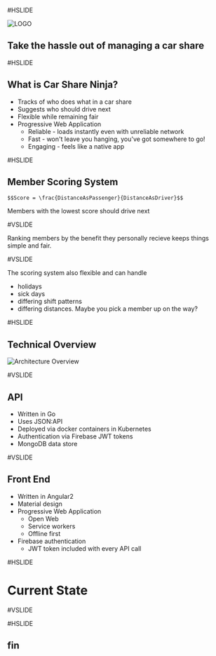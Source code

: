 #HSLIDE

![LOGO](https://carshare.ninja/assets/icons/android-chrome-192x192.png)

## Take the hassle out of managing a car share

#HSLIDE

## What is Car Share Ninja?

- Tracks of who does what in a car share <!-- .element: class="fragment" data-fragment-index="1" -->
- Suggests who should drive next <!-- .element: class="fragment" data-fragment-index="2" -->
- Flexible while remaining fair <!-- .element: class="fragment" data-fragment-index="3" -->
- Progressive Web Application <!-- .element: class="fragment" data-fragment-index="4" -->
  - Reliable - loads instantly even with unreliable network
  - Fast - won't leave you hanging, you've got somewhere to go!
  - Engaging - feels like a native app

#HSLIDE

## Member Scoring System

`$$Score = \frac{DistanceAsPassenger}{DistanceAsDriver}$$`

Members with the lowest score should drive next <!-- .element: class="fragment" data-fragment-index="2" -->

#VSLIDE

Ranking members by the benefit they personally recieve keeps things simple and fair.

#VSLIDE

The scoring system also flexible and can handle

- holidays <!-- .element: class="fragment" data-fragment-index="1" -->
- sick days <!-- .element: class="fragment" data-fragment-index="2" -->
- differing shift patterns <!-- .element: class="fragment" data-fragment-index="3" -->
- differing distances. Maybe you pick a member up on the way? <!-- .element: class="fragment" data-fragment-index="4" -->

#HSLIDE

## Technical Overview

![Architecture Overview](images/carshare.ninja.png)

#VSLIDE

## API

- Written in Go
- Uses JSON:API
- Deployed via docker containers in Kubernetes
- Authentication via Firebase JWT tokens
- MongoDB data store

#VSLIDE

## Front End

- Written in Angular2
- Material design
- Progressive Web Application
  - Open Web
  - Service workers
  - Offline first
- Firebase authentication
  - JWT token included with every API call

#HSLIDE

# Current State

#VSLIDE

#HSLIDE

## fin
